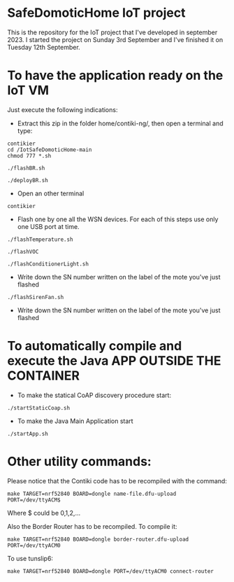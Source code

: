 # SafeDomoticHome IoT project
This is the repository for the IoT project that I've developed in september 2023.
I started the project on Sunday 3rd September and I've finished it on Tuesday 12th September.

# To have the application ready on the IoT VM
Just execute the following indications:

- Extract this zip in the folder home/contiki-ng/, then open a terminal and type:
```
contikier
cd /IotSafeDomoticHome-main
chmod 777 *.sh
```
```
./flashBR.sh
```
```
./deployBR.sh
```
- Open an other terminal
```
contikier
```
- Flash one by one all the WSN devices. For each of this steps use only one USB port at time.
```
./flashTemperature.sh
```
```
./flashVOC
```
```
./flashConditionerLight.sh
```
- Write down the SN number written on the label of the mote you've just flashed
```
./flashSirenFan.sh
```
- Write down the SN number written on the label of the mote you've just flashed

# To automatically compile and execute the Java APP OUTSIDE THE CONTAINER
- To make the statical CoAP discovery procedure start:
```
./startStaticCoap.sh
```
- To make the Java Main Application start
```
./startApp.sh
```
# Other utility commands:
Please notice that the Contiki code has to be recompiled with the command:
```
make TARGET=nrf52840 BOARD=dongle name-file.dfu-upload PORT=/dev/ttyACM$
```
Where $ could be 0,1,2,...

Also the Border Router has to be recompiled. To compile it:
```
make TARGET=nrf52840 BOARD=dongle border-router.dfu-upload PORT=/dev/ttyACM0
```
To use tunslip6:
```
make TARGET=nrf52840 BOARD=dongle PORT=/dev/ttyACM0 connect-router
```
